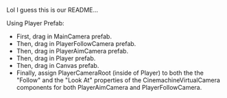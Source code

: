 Lol I guess this is our README...

Using Player Prefab:

- First, drag in MainCamera prefab.
- Then, drag in PlayerFollowCamera prefab.
- Then, drag in PlayerAimCamera prefab.
- Then, drag in Player prefab.
- Then, drag in Canvas prefab.
- Finally, assign PlayerCameraRoot (inside of Player) to both the the "Follow" and the "Look At" properties of the CinemachineVirtualCamera components for both PlayerAimCamera and PlayerFollowCamera.
